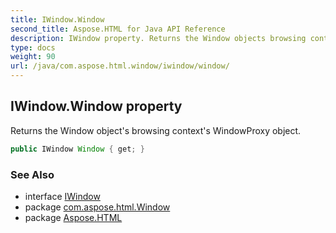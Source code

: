 ```yaml
---
title: IWindow.Window
second_title: Aspose.HTML for Java API Reference
description: IWindow property. Returns the Window objects browsing contexts WindowProxy object
type: docs
weight: 90
url: /java/com.aspose.html.window/iwindow/window/
---
```

## IWindow.Window property

Returns the Window object's browsing context's WindowProxy object.

```java
public IWindow Window { get; }
```

### See Also

* interface [IWindow](../)
* package [com.aspose.html.Window](../../iwindow/)
* package [Aspose.HTML](../../../)
